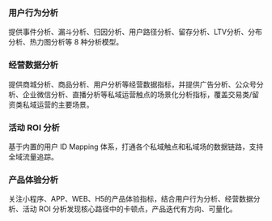 ﻿### 用户行为分析
提供事件分析、漏斗分析、归因分析、用户路径分析、留存分析、LTV分析、分布分析、热力图分析等 8 种分析模型。

### 经营数据分析
提供商城分析、商品分析、用户分析等经营数据指标，并提供广告分析、公众号分析、企业微信分析、直播分析等私域运营触点的场景化分析指标，覆盖交易类/留资类私域运营的主要场景。

### 活动 ROI 分析
基于内置的用户 ID Mapping 体系，打通各个私域触点和私域场的数据链路，支持全域流量追踪。

### 产品体验分析
关注小程序、APP、WEB、H5的产品体验指标，结合用户行为分析、经营数据分析、活动 ROI 分析发现核心路径中的卡顿点，产品迭代有方向、可量化。
